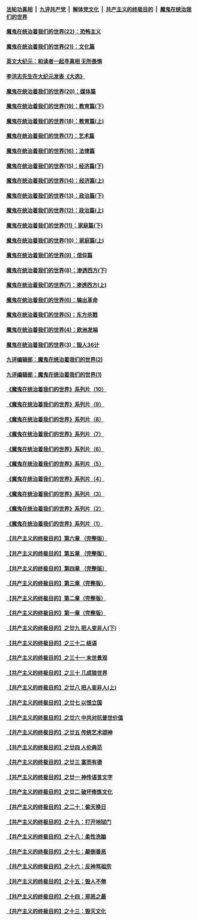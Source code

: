 

####  [法轮功真相](../../../../basic/blob/master/README.md?t=02010731) &nbsp;|&nbsp; [九评共产党](../../../../9ping.md/blob/master/README.md?t=02010731) &nbsp;|&nbsp; [解体党文化](../../../../jtdwh.md/blob/master/README.md?t=02010731)  &nbsp;|&nbsp; [共产主义的终极目的](../../../../gczydzjmd.md/blob/master/README.md?t=02010731) &nbsp;|&nbsp; [魔鬼在统治我们的世界](../../../../mgztzwmdsj.md/blob/master/README.md?t=02010731) 

#### [魔鬼在统治着我们的世界(22)：恐怖主义](../pages/nsc422/n10614727.md?t=02010731) 

#### [魔鬼在统治着我们的世界(21)：文化篇](../pages/nsc422/n10597706.md?t=02010731) 

#### [英文大纪元：和读者一起寻真相 无所畏惧](../pages/nsc422/n12542027.md?t=02010731) 

#### [李洪志先生在大纪元发表《大选》](../pages/nsc422/n12534746.md?t=02010731) 

#### [魔鬼在统治着我们的世界(20)：媒体篇](../pages/nsc422/n10586579.md?t=02010731) 

#### [魔鬼在统治着我们的世界(19)：教育篇(下)](../pages/nsc422/n10564808.md?t=02010731) 

#### [魔鬼在统治着我们的世界(18)：教育篇(上)](../pages/nsc422/n10526970.md?t=02010731) 

#### [魔鬼在统治着我们的世界(17)：艺术篇](../pages/nsc422/n10499093.md?t=02010731) 

#### [魔鬼在统治着我们的世界(16)：法律篇](../pages/nsc422/n10485969.md?t=02010731) 

#### [魔鬼在统治着我们的世界(15)：经济篇(下)](../pages/nsc422/n10469975.md?t=02010731) 

#### [魔鬼在统治着我们的世界(14)：经济篇(上)](../pages/nsc422/n10457370.md?t=02010731) 

#### [魔鬼在统治着我们的世界(13)：政治篇(下)](../pages/nsc422/n10448270.md?t=02010731) 

#### [魔鬼在统治着我们的世界(12)：政治篇(上)](../pages/nsc422/n10444576.md?t=02010731) 

#### [魔鬼在统治着我们的世界(11)：家庭篇(下)](../pages/nsc422/n10440961.md?t=02010731) 

#### [魔鬼在统治着我们的世界(10)：家庭篇(上)](../pages/nsc422/n10435448.md?t=02010731) 

#### [魔鬼在统治着我们的世界(9)：信仰篇](../pages/nsc422/n10432159.md?t=02010731) 

#### [魔鬼在统治着我们的世界(8)：渗透西方(下)](../pages/nsc422/n10429603.md?t=02010731) 

#### [魔鬼在统治着我们的世界(7)：渗透西方(上)](../pages/nsc422/n10426013.md?t=02010731) 

#### [魔鬼在统治着我们的世界(6)：输出革命](../pages/nsc422/n10421536.md?t=02010731) 

#### [魔鬼在统治着我们的世界(5)：东方杀戮](../pages/nsc422/n10417707.md?t=02010731) 

#### [魔鬼在统治着我们的世界(4)：欧洲发端](../pages/nsc422/n10414890.md?t=02010731) 

#### [魔鬼在统治着我们的世界(3)：毁人36计](../pages/nsc422/n10411583.md?t=02010731) 

#### [九评编辑部：魔鬼在统治着我们的世界(2)](../pages/nsc422/n10410036.md?t=02010731) 

#### [九评编辑部：魔鬼在统治着我们的世界(1)](../pages/nsc422/n10406825.md?t=02010731) 

#### [《魔鬼在统治着我们的世界》系列片（10）](../pages/nsc422/n12292670.md?t=02010731) 

#### [《魔鬼在统治着我们的世界》系列片（9）](../pages/nsc422/n12290859.md?t=02010731) 

#### [《魔鬼在统治着我们的世界》系列片（8）](../pages/nsc422/n12287445.md?t=02010731) 

#### [《魔鬼在统治着我们的世界》系列片（7）](../pages/nsc422/n12283425.md?t=02010731) 

#### [《魔鬼在统治着我们的世界》系列片（6）](../pages/nsc422/n12282314.md?t=02010731) 

#### [《魔鬼在统治着我们的世界》系列片（5）](../pages/nsc422/n12281419.md?t=02010731) 

#### [《魔鬼在统治着我们的世界》系列片（4）](../pages/nsc422/n12274024.md?t=02010731) 

#### [《魔鬼在统治着我们的世界》系列片（3）](../pages/nsc422/n12271322.md?t=02010731) 

#### [《魔鬼在统治着我们的世界》系列片（2）](../pages/nsc422/n12269049.md?t=02010731) 

#### [《魔鬼在统治着我们的世界》系列片（1）](../pages/nsc422/n12267575.md?t=02010731) 

#### [【共产主义的终极目的】第六章 （完整版）](../pages/nsc422/n11428913.md?t=02010731) 

#### [【共产主义的终极目的】第五章 （完整版）](../pages/nsc422/n11428912.md?t=02010731) 

#### [【共产主义的终极目的】第四章 （完整版）](../pages/nsc422/n11428907.md?t=02010731) 

#### [【共产主义的终极目的】第三章（完整版）](../pages/nsc422/n11428848.md?t=02010731) 

#### [【共产主义的终极目的】第二章（完整版）](../pages/nsc422/n11428831.md?t=02010731) 

#### [【共产主义的终极目的】第一章（完整版）](../pages/nsc422/n11417651.md?t=02010731) 

#### [【共产主义的终极目的】之廿九 把人变非人(下)](../pages/nsc422/n11344140.md?t=02010731) 

#### [【共产主义的终极目的】之三十二 结语](../pages/nsc422/n11360535.md?t=02010731) 

#### [【共产主义的终极目的】之三十一 末世景观](../pages/nsc422/n11351129.md?t=02010731) 

#### [【共产主义的终极目的】之三十 几成狼世界](../pages/nsc422/n11348280.md?t=02010731) 

#### [【共产主义的终极目的】之廿八 把人变非人(上)](../pages/nsc422/n11340492.md?t=02010731) 

#### [【共产主义的终极目的】之廿七 以恨立国](../pages/nsc422/n11336944.md?t=02010731) 

#### [【共产主义的终极目的】之廿六 中共对抗普世价值](../pages/nsc422/n11324785.md?t=02010731) 

#### [【共产主义的终极目的】之廿五 传统艺术颂神](../pages/nsc422/n11296396.md?t=02010731) 

#### [【共产主义的终极目的】之廿四 人伦典范](../pages/nsc422/n11296397.md?t=02010731) 

#### [【共产主义的终极目的】之廿三 富而有德](../pages/nsc422/n11283598.md?t=02010731) 

#### [【共产主义的终极目的】之廿一 神传语言文字](../pages/nsc422/n11263265.md?t=02010731) 

#### [【共产主义的终极目的】之廿二 破坏修炼文化](../pages/nsc422/n11245728.md?t=02010731) 

#### [【共产主义的终极目的】之二十：偷天换日](../pages/nsc422/n11238846.md?t=02010731) 

#### [【共产主义的终极目的】之十九：打开地狱门](../pages/nsc422/n11206376.md?t=02010731) 

#### [【共产主义的终极目的】之十八：柔性洗脑](../pages/nsc422/n11199994.md?t=02010731) 

#### [【共产主义的终极目的】之十七：颠倒善恶](../pages/nsc422/n11179782.md?t=02010731) 

#### [【共产主义的终极目的】之十六：反神骂祖宗](../pages/nsc422/n11166798.md?t=02010731) 

#### [【共产主义的终极目的】之十五：毁人不倦](../pages/nsc422/n11166792.md?t=02010731) 

#### [【共产主义的终极目的】之十四：邪恶之最](../pages/nsc422/n11150249.md?t=02010731) 

#### [【共产主义的终极目的】之十三：毁灭文化](../pages/nsc422/n11135227.md?t=02010731) 

